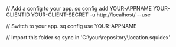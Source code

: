 ﻿// Add a config to your app.
sq config add YOUR-APPNAME YOUR-CLIENTID YOUR-CLIENT-SECRET -u http://localhost/ --use

// Switch to your app.
sq config use YOUR-APPNAME

// Import this folder
sq sync in 'C:\your\repository\location\.squidex\'


